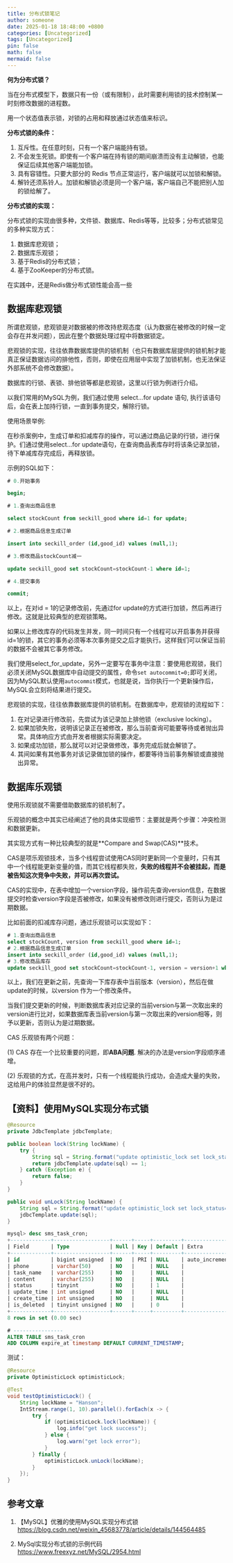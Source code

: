 ```yaml
---
title: 分布式锁笔记
author: someone
date: 2025-01-18 18:48:00 +0800
categories: [Uncategorized]
tags: [Uncategorized]
pin: false
math: false
mermaid: false
---
```


**何为分布式锁？**

当在分布式模型下，数据只有一份（或有限制），此时需要利用锁的技术控制某一时刻修改数据的进程数。

用一个状态值表示锁，对锁的占用和释放通过状态值来标识。

**分布式锁的条件：**

1. 互斥性。在任意时刻，只有一个客户端能持有锁。
2. 不会发生死锁。即使有一个客户端在持有锁的期间崩溃而没有主动解锁，也能保证后续其他客户端能加锁。
3. 具有容错性。只要大部分的 Redis 节点正常运行，客户端就可以加锁和解锁。
4. 解铃还须系铃人。加锁和解锁必须是同一个客户端，客户端自己不能把别人加的锁给解了。

**分布式锁的实现：**

分布式锁的实现由很多种，文件锁、数据库、Redis等等，比较多；分布式锁常见的多种实现方式：

1. 数据库悲观锁；
2. 数据库乐观锁；
3. 基于Redis的分布式锁；
4. 基于ZooKeeper的分布式锁。

在实践中，还是Redis做分布式锁性能会高一些

## 数据库悲观锁

所谓悲观锁，悲观锁是对数据被的修改持悲观态度（认为数据在被修改的时候一定会存在并发问题），因此在整个数据处理过程中将数据锁定。

悲观锁的实现，往往依靠数据库提供的锁机制（也只有数据库层提供的锁机制才能真正保证数据访问的排他性，否则，即使在应用层中实现了加锁机制，也无法保证外部系统不会修改数据）。

数据库的行锁、表锁、排他锁等都是悲观锁，这里以行锁为例进行介绍。

以我们常用的MySQL为例，我们通过使用 select...for update 语句, 执行该语句后，会在表上加持行锁，一直到事务提交，解除行锁。

使用场景举例:

在秒杀案例中，生成订单和扣减库存的操作，可以通过商品记录的行锁，进行保护。们通过使用select...for update语句，在查询商品表库存时将该条记录加锁，待下单减库存完成后，再释放锁。

示例的SQL如下：

```sql
# 0.开始事务

begin;

# 1.查询出商品信息

select stockCount from seckill_good where id=1 for update;

# 2.根据商品信息生成订单

insert into seckill_order (id,good_id) values (null,1);

# 3.修改商品stockCount减一

update seckill_good set stockCount=stockCount-1 where id=1;

# 4.提交事务

commit;
```

以上，在对id = 1的记录修改前，先通过for update的方式进行加锁，然后再进行修改。这就是比较典型的悲观锁策略。

如果以上修改库存的代码发生并发，同一时间只有一个线程可以开启事务并获得id=1的锁，其它的事务必须等本次事务提交之后才能执行。这样我们可以保证当前的数据不会被其它事务修改。

我们使用select_for_update，另外一定要写在事务中注意：要使用悲观锁，我们必须关闭MySQL数据库中自动提交的属性，命令`set autocommit=0;`即可关闭，因为MySQL默认使用`autocommit`模式，也就是说，当你执行一个更新操作后，MySQL会立刻将结果进行提交。

悲观锁的实现，往往依靠数据库提供的锁机制。在数据库中，悲观锁的流程如下：

1. 在对记录进行修改前，先尝试为该记录加上排他锁（exclusive locking）。
2. 如果加锁失败，说明该记录正在被修改，那么当前查询可能要等待或者抛出异常。具体响应方式由开发者根据实际需要决定。
3. 如果成功加锁，那么就可以对记录做修改，事务完成后就会解锁了。
4. 其间如果有其他事务对该记录做加锁的操作，都要等待当前事务解锁或直接抛出异常。

## 数据库乐观锁

使用乐观锁就不需要借助数据库的锁机制了。

乐观锁的概念中其实已经阐述了他的具体实现细节：主要就是两个步骤：冲突检测和数据更新。

其实现方式有一种比较典型的就是**Compare and Swap(CAS)**技术。

CAS是项乐观锁技术，当多个线程尝试使用CAS同时更新同一个变量时，只有其中一个线程能更新变量的值，而其它线程都失败，**失败的线程并不会被挂起，而是被告知这次竞争中失败，并可以再次尝试。**

CAS的实现中，在表中增加一个version字段，操作前先查询version信息，在数据提交时检查version字段是否被修改，如果没有被修改则进行提交，否则认为是过期数据。

比如前面的扣减库存问题，通过乐观锁可以实现如下：

```sql
# 1.查询出商品信息
select stockCount, version from seckill_good where id=1;
# 2.根据商品信息生成订单
insert into seckill_order (id,good_id) values (null,1);
# 3.修改商品库存
update seckill_good set stockCount=stockCount-1, version = version+1 where id=1, version=version;
```

以上，我们在更新之前，先查询一下库存表中当前版本（version），然后在做update的时候，以version 作为一个修改条件。

当我们提交更新的时候，判断数据库表对应记录的当前version与第一次取出来的version进行比对，如果数据库表当前version与第一次取出来的version相等，则予以更新，否则认为是过期数据。

CAS 乐观锁有两个问题：

(1) CAS 存在一个比较重要的问题，即**ABA问题**. 解决的办法是version字段顺序递增。

(2) 乐观锁的方式，在高并发时，只有一个线程能执行成功，会造成大量的失败，这给用户的体验显然是很不好的。

## 【资料】使用MySQL实现分布式锁

```java
@Resource
private JdbcTemplate jdbcTemplate;

public boolean lock(String lockName) {
    try {
        String sql = String.format("update optimistic_lock set lock_status=1, expire_at = NOW() + INTERVAL 1 MINUTE where lock_name ='%s' and lock_status = 0 ;", lockName);
        return jdbcTemplate.update(sql) == 1;
    } catch (Exception e) {
        return false;
    }
}

public void unLock(String lockName) {
    String sql = String.format("update optimistic_lock set lock_status=0 ,expire_at=now() where lock_name='%s' ;", lockName);
    jdbcTemplate.update(sql);
}

```

```sql
mysql> desc sms_task_cron;
+-------------+------------------+------+-----+---------+----------------+
| Field       | Type             | Null | Key | Default | Extra          |
+-------------+------------------+------+-----+---------+----------------+
| id          | bigint unsigned  | NO   | PRI | NULL    | auto_increment |
| phone       | varchar(50)      | NO   |     | NULL    |                |
| task_name   | varchar(255)     | NO   |     | NULL    |                |
| content     | varchar(255)     | NO   |     | NULL    |                |
| status      | tinyint          | NO   |     | 1       |                |
| update_time | int unsigned     | NO   |     | NULL    |                |
| create_time | int unsigned     | NO   |     | NULL    |                |
| is_deleted  | tinyint unsigned | NO   |     | 0       |                |
+-------------+------------------+------+-----+---------+----------------+
8 rows in set (0.00 sec)

# ----------------
ALTER TABLE sms_task_cron
ADD COLUMN expire_at timestamp DEFAULT CURRENT_TIMESTAMP;
```

测试：

```java
@Resource
private OptimisticLock optimisticLock;

@Test
void testOptimisticLock() {
    String lockName = "Hanson";
    IntStream.range(1, 10).parallel().forEach(x -> {
        try {
            if (optimisticLock.lock(lockName)) {
                log.info("get lock success");
            } else {
                log.warn("get lock error");
            }
        } finally {
            optimisticLock.unLock(lockName);
        }
    });
}

```

## 参考文章

1. 【MySQL】优雅的使用MySQL实现分布式锁 <https://blog.csdn.net/weixin_45683778/article/details/144564485>

2. MySql实现分布式锁的示例代码 <https://www.freexyz.net/MySQL/2954.html>
